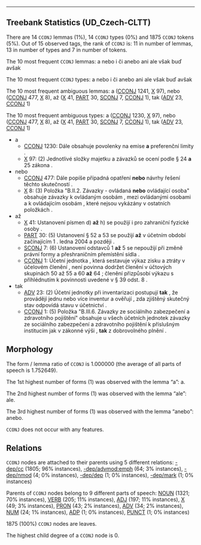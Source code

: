 

--------------------------------------------------------------------------------

## Treebank Statistics (UD_Czech-CLTT)

There are 14 `CCONJ` lemmas (1%), 14 `CCONJ` types (0%) and 1875 `CCONJ` tokens (5%).
Out of 15 observed tags, the rank of `CCONJ` is: 11 in number of lemmas, 13 in number of types and 7 in number of tokens.

The 10 most frequent `CCONJ` lemmas: a nebo i či anebo ani ale však buď avšak

The 10 most frequent `CCONJ` types:  a nebo i či anebo ani ale však buď avšak

The 10 most frequent ambiguous lemmas: a ([CCONJ]() 1241, [X]() 97), nebo ([CCONJ]() 477, [X]() 8), až ([X]() 41, [PART]() 30, [SCONJ]() 7, [CCONJ]() 1), tak ([ADV]() 23, [CCONJ]() 1)

The 10 most frequent ambiguous types:  a ([CCONJ]() 1230, [X]() 97), nebo ([CCONJ]() 477, [X]() 8), až ([X]() 41, [PART]() 30, [SCONJ]() 7, [CCONJ]() 1), tak ([ADV]() 23, [CCONJ]() 1)


* a
  * [CCONJ]() 1230: Dále obsahuje povolenky na emise <b>a</b> preferenční limity .
  * [X]() 97: (2) Jednotlivé složky majetku a závazků se ocení podle § 24 <b>a</b> 25 zákona .
* nebo
  * [CCONJ]() 477: Dále popíše případná opatření <b>nebo</b> návrhy řešení těchto skutečností .
  * [X]() 8: (3) Položka "B.II.2. Závazky - ovládaná <b>nebo</b> ovládající osoba" obsahuje závazky k ovládaným osobám , mezi ovládanými osobami a k ovládajícím osobám , které nejsou vykázány v ostatních položkách .
* až
  * [X]() 41: Ustanovení písmen d) <b>až</b> h) se použijí i pro zahraniční fyzické osoby .
  * [PART]() 30: (5) Ustanovení § 52 a 53 se použijí <b>až</b> v účetním období začínajícím 1 . ledna 2004 a později .
  * [SCONJ]() 7: (6) Ustanovení odstavců 1 <b>až</b> 5 se nepoužijí při změně právní formy a přeshraničním přemístění sídla .
  * [CCONJ]() 1: Účetní jednotka , která sestavuje výkaz zisku a ztráty v účelovém členění , není povinna dodržet členění v účtových skupinách 50 až 55 a 60 <b>až</b> 64 ; členění přizpůsobí výkazu s přihlédnutím k povinnosti uvedené v § 39 odst. 8 .
* tak
  * [ADV]() 23: (2) Účetní jednotky při inventarizaci postupují <b>tak</b> , že provádějí jednu nebo více inventur a ověřují , zda zjištěný skutečný stav odpovídá stavu v účetnictví .
  * [CCONJ]() 1: (5) Položka "B.III.6. Závazky ze sociálního zabezpečení a zdravotního pojištění" obsahuje u všech účetních jednotek závazky ze sociálního zabezpečení a zdravotního pojištění k příslušným institucím jak v zákonné výši , <b>tak</b> z dobrovolného plnění .

## Morphology

The form / lemma ratio of `CCONJ` is 1.000000 (the average of all parts of speech is 1.752649).

The 1st highest number of forms (1) was observed with the lemma “a”: a.

The 2nd highest number of forms (1) was observed with the lemma “ale”: ale.

The 3rd highest number of forms (1) was observed with the lemma “anebo”: anebo.

`CCONJ` does not occur with any features.


## Relations

`CCONJ` nodes are attached to their parents using 5 different relations: [-dep/cc]() (1805; 96% instances), [-dep/advmod:emph]() (64; 3% instances), [-dep/nmod]() (4; 0% instances), [-dep/dep]() (1; 0% instances), [-dep/mark]() (1; 0% instances)

Parents of `CCONJ` nodes belong to 9 different parts of speech: [NOUN]() (1321; 70% instances), [VERB]() (205; 11% instances), [ADJ]() (197; 11% instances), [X]() (49; 3% instances), [PRON]() (43; 2% instances), [ADV]() (34; 2% instances), [NUM]() (24; 1% instances), [ADP]() (1; 0% instances), [PUNCT]() (1; 0% instances)

1875 (100%) `CCONJ` nodes are leaves.

The highest child degree of a `CCONJ` node is 0.

